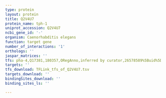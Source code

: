 ```yaml
---
type: protein
layout: protein
title: Q2V4U7
protein_name: tph-1
uniprot_accession: Q2V4U7
ncbi_gene_id: '-'
organism: Caenorhabditis elegans
function: target gene
number_of_interactions: '1'
orthologs: ''
jaspar_matrices: ''
tfs: pha-4,Q17381,180357,ORegAnno,inferred by curator,26578589%5Buid%5D+OR+11823633%5Buid%5D,Yes
targets: ''
tfs_download: TFLink_tfs_of_Q2V4U7.tsv
targets_download: ''
bindingSites_download: ''
binding_sites_ls: ''

---
```

